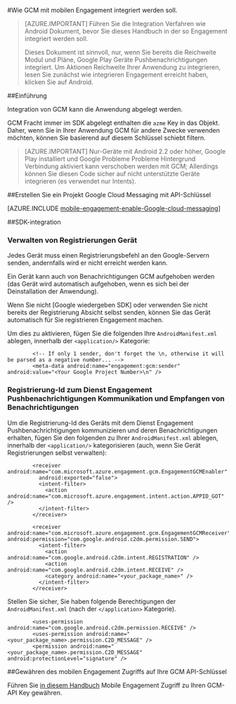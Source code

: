 <properties
    pageTitle="Azure mobilen Engagement Android SDK-Integration"
    description="Neuesten Updates und Verfahren für Android SDK für Azure Mobile Engagement"
    services="mobile-engagement"
    documentationCenter="mobile"
    authors="piyushjo"
    manager="erikre"
    editor="" />

<tags
    ms.service="mobile-engagement"
    ms.workload="mobile"
    ms.tgt_pltfrm="mobile-android"
    ms.devlang="Java"
    ms.topic="article"
    ms.date="10/10/2016"
    ms.author="piyushjo" />

#<a name="how-to-integrate-gcm-with-mobile-engagement"></a>Wie GCM mit mobilen Engagement integriert werden soll.

> [AZURE.IMPORTANT] Führen Sie die Integration Verfahren wie Android Dokument, bevor Sie dieses Handbuch in der so Engagement integriert werden soll.
>
> Dieses Dokument ist sinnvoll, nur, wenn Sie bereits die Reichweite Modul und Pläne, Google Play Geräte Pushbenachrichtigungen integriert. Um Aktionen Reichweite Ihrer Anwendung zu integrieren, lesen Sie zunächst wie integrieren Engagement erreicht haben, klicken Sie auf Android.

##<a name="introduction"></a>Einführung

Integration von GCM kann die Anwendung abgelegt werden.

GCM Fracht immer im SDK abgelegt enthalten die `azme` Key in das Objekt. Daher, wenn Sie in Ihrer Anwendung GCM für andere Zwecke verwenden möchten, können Sie basierend auf diesem Schlüssel schiebt filtern.

> [AZURE.IMPORTANT] Nur-Geräte mit Android 2.2 oder höher, Google Play installiert und Google Probleme Probleme Hintergrund Verbindung aktiviert kann verschoben werden mit GCM; Allerdings können Sie diesen Code sicher auf nicht unterstützte Geräte integrieren (es verwendet nur Intents).

##<a name="create-a-google-cloud-messaging-project-with-api-key"></a>Erstellen Sie ein Projekt Google Cloud Messaging mit API-Schlüssel

[AZURE.INCLUDE [mobile-engagement-enable-Google-cloud-messaging](../../includes/mobile-engagement-enable-google-cloud-messaging.md)]

##<a name="sdk-integration"></a>SDK-integration

### <a name="managing-device-registrations"></a>Verwalten von Registrierungen Gerät

Jedes Gerät muss einen Registrierungsbefehl an den Google-Servern senden, andernfalls wird er nicht erreicht werden kann.

Ein Gerät kann auch von Benachrichtigungen GCM aufgehoben werden (das Gerät wird automatisch aufgehoben, wenn es sich bei der Deinstallation der Anwendung).

Wenn Sie nicht [Google wiedergeben SDK] oder verwenden Sie nicht bereits der Registrierung Absicht selbst senden, können Sie das Gerät automatisch für Sie registrieren Engagement machen.

Um dies zu aktivieren, fügen Sie die folgenden Ihre `AndroidManifest.xml` ablegen, innerhalb der `<application/>` Kategorie:

            <!-- If only 1 sender, don't forget the \n, otherwise it will be parsed as a negative number... -->
            <meta-data android:name="engagement:gcm:sender" android:value="<Your Google Project Number>\n" />

### <a name="communicate-registration-id-to-the-engagement-push-service-and-receive-notifications"></a>Registrierung-Id zum Dienst Engagement Pushbenachrichtigungen Kommunikation und Empfangen von Benachrichtigungen

Um die Registrierung-Id des Geräts mit dem Dienst Engagement Pushbenachrichtigungen kommunizieren und deren Benachrichtigungen erhalten, fügen Sie den folgenden zu Ihrer `AndroidManifest.xml` ablegen, innerhalb der `<application/>` kategorisieren (auch, wenn Sie Gerät Registrierungen selbst verwalten):

            <receiver android:name="com.microsoft.azure.engagement.gcm.EngagementGCMEnabler"
              android:exported="false">
              <intent-filter>
                <action android:name="com.microsoft.azure.engagement.intent.action.APPID_GOT" />
              </intent-filter>
            </receiver>

            <receiver android:name="com.microsoft.azure.engagement.gcm.EngagementGCMReceiver" android:permission="com.google.android.c2dm.permission.SEND">
              <intent-filter>
                <action android:name="com.google.android.c2dm.intent.REGISTRATION" />
                <action android:name="com.google.android.c2dm.intent.RECEIVE" />
                <category android:name="<your_package_name>" />
              </intent-filter>
            </receiver>

Stellen Sie sicher, Sie haben folgende Berechtigungen der `AndroidManifest.xml` (nach der `</application>` Kategorie).

            <uses-permission android:name="com.google.android.c2dm.permission.RECEIVE" />
            <uses-permission android:name="<your_package_name>.permission.C2D_MESSAGE" />
            <permission android:name="<your_package_name>.permission.C2D_MESSAGE" android:protectionLevel="signature" />

##<a name="grant-mobile-engagement-access-to-your-gcm-api-key"></a>Gewähren des mobilen Engagement Zugriffs auf Ihre GCM API-Schlüssel

Führen Sie [in diesem Handbuch](mobile-engagement-android-get-started.md#grant-mobile-engagement-access-to-your-gcm-api-key) Mobile Engagement Zugriff zu Ihren GCM-API Key gewähren.

[Google Play SDK]:https://developers.google.com/cloud-messaging/android/start
